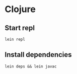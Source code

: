 <!-- -*- coding: utf-8; -*- -->

Clojure
=======

Start repl
----------

    lein repl

Install dependencies
--------------------

    lein deps && lein javac
